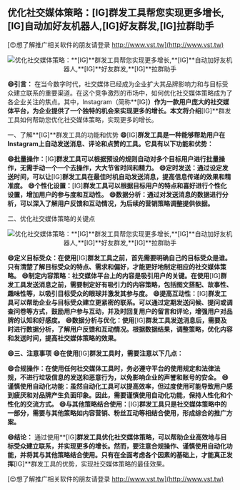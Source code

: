 ## **优化社交媒体策略：**[IG]**群发工具帮您实现更多增长,**[IG]**自动加好友机器人,**[IG]**好友群发,**[IG]**拉群助手**

[😍想了解推广相关软件的朋友请登录 http://www.vst.tw](http://www.vst.tw)

 <center><img src="https://vst.tw/MP4/tuiguang/png/5.png" alt="优化社交媒体策略：**[IG]**群发工具帮您实现更多增长,**[IG]**自动加好友机器人,**[IG]**好友群发,**[IG]**拉群助手"></center>

**😄引言：**
在当今数字时代，社交媒体已经成为企业扩大其品牌影响力和与目标受众建立联系的重要渠道。在这个竞争激烈的市场中，如何优化社交媒体策略成为了各企业关注的焦点。其中，Instagram（简称**[IG]**）作为一款用户庞大的社交媒体平台，为企业提供了一个独特的机会来实现更多的增长。本文将介绍**[IG]**群发工具如何帮助您优化社交媒体策略，实现更多的增长。

一、了解**[IG]**群发工具的功能和优势
**😄**[IG]**群发工具是一种能够帮助用户在Instagram上自动发送消息、评论和点赞的工具。它具有以下功能和优势：**

**😄批量操作：**[IG]**群发工具可以根据预设的规则自动对多个目标用户进行批量操作，无需手动一个一个去操作，大大节省时间和精力。**
**😄定时发送：通过设定发送时间，可以让**[IG]**群发工具在最佳时机自动发送消息，提高信息传递的效果和精准度。**
**😄个性化设置：**[IG]**群发工具可以根据目标用户的特点和喜好进行个性化设置，增加用户的参与度和互动性。**
**😄数据分析：通过对发送消息的数据进行分析，可以深入了解用户反馈和互动情况，为后续的营销策略调整提供依据。**

二、优化社交媒体策略的关键点

 <center><img src="https://vst.tw/MP4/tuiguang/png/4.png" alt="优化社交媒体策略：**[IG]**群发工具帮您实现更多增长,**[IG]**自动加好友机器人,**[IG]**好友群发,**[IG]**拉群助手"></center>

**😄定义目标受众：在使用**[IG]**群发工具之前，首先需要明确自己的目标受众是谁。只有清楚了解目标受众的特点、需求和偏好，才能更好地制定相应的社交媒体策略。**
**😄制定内容策略：社交媒体平台上的内容是吸引用户的关键。在使用**[IG]**群发工具发送消息之前，需要制定好有吸引力的内容策略，包括图文搭配、故事性、趣味性等，以吸引目标受众的眼球并激发其参与度。**
**😄提高互动性：**[IG]**群发工具可以帮助企业与目标受众建立更紧密的联系。可以通过定期发送问候、提问或调查问卷等方式，鼓励用户参与互动，并及时回复用户的留言和评论，增强用户对品牌的认知和好感度。**
**😄数据分析与优化：使用**[IG]**群发工具发送消息后，需要及时进行数据分析，了解用户反馈和互动情况。根据数据结果，调整策略，优化内容和发送时间，提高社交媒体策略的效果。**

**😄三、注意事项**
**😄在使用**[IG]**群发工具时，需要注意以下几点：**

**😄合规操作：在使用任何社交媒体工具时，务必遵守平台的使用规定和法律法规，不进行垃圾信息的发送和恶意行为，以免影响企业的声誉和账号的安全。**
**😄谨慎使用自动化功能：虽然自动化工具可以提高效率，但过度使用可能导致用户感到疲厌和对品牌产生负面印象。因此，需要谨慎使用自动化功能，保持人性化和个性化的交流方式。**
**😄与其他策略结合使用：**[IG]**群发工具只是社交媒体策略中的一部分，需要与其他策略如内容营销、粉丝互动等相结合使用，形成综合的推广方案。**

**😄结论：**
通过使用**[IG]**群发工具优化社交媒体策略，可以帮助企业高效地与目标受众建立联系，并实现更多的增长。然而，要注意合规操作、谨慎使用自动化功能，并将其与其他策略结合使用。只有在全面考虑各个因素的基础上，才能真正发挥**[IG]**群发工具的优势，实现社交媒体策略的最佳效果。

[😍想了解推广相关软件的朋友请登录 http://www.vst.tw](http://www.vst.tw)



